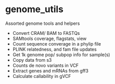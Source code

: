 # genome_utils
Assorted genome tools and helpers
- Convert CRAM/ BAM to FASTQs
- SAMtools coverage, flagstats, view
- Count sequence converage in a phylip file
- PLINK relatedness, and fam file updates
- Get 1k genome pop/ subpop info for sample(s)
- Copy data from s3
- Counts de novo variants in VCF
- Extract genes and mRNAs from gff3
- Calculate callability in gVCF
